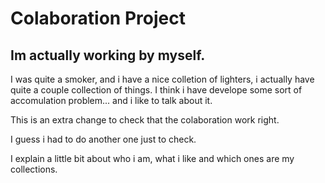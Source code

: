 # Colaboration Project 

## Im actually working by myself.

I was quite a smoker, and i have a nice colletion of lighters, i actually have quite a couple collection of things. I think i have develope some sort of accomulation problem... and i like to talk about it.

This is an extra change to check that the colaboration work right.

I guess i had to do another one just to check.

I explain a little bit about who i am, what i like and which ones are my collections.